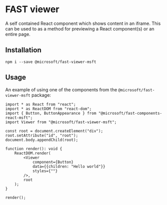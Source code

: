 
# FAST viewer
A self contained React component which shows content in an iframe.
This can be used to as a method for previewing a React component(s) or an entire page.

## Installation
`npm i --save @microsoft/fast-viewer-msft`

## Usage
An example of using one of the components from the `@microsoft/fast-viewer-msft` package:

```tsx
import * as React from "react";
import * as ReactDOM from "react-dom";
import { Button, ButtonAppearance } from "@microsoft/fast-components-react-msft";
import Viewer from "@microsoft/fast-viewer-msft";

const root = document.createElement("div");
root.setAttribute("id", "root");
document.body.appendChild(root);

function render(): void {
    ReactDOM.render(
        <Viewer
            component={Button}
            data={{children: "Hello world"}}
            styles={""}
        />,
        root
    );
}

render();
```
